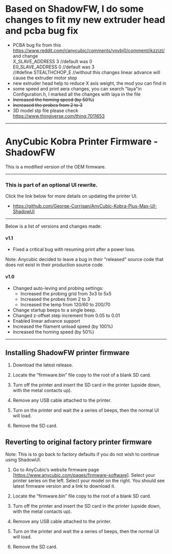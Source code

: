 # Based on ShadowFW, I do some changes to fit my new extruder head and pcba bug fix
* PCBA bug fix from this https://www.reddit.com/r/anycubic/comments/ynvbj0/comment/jkzzjzt/<br />
  and change   <br />
  X_SLAVE_ADDRESS 3 //default was 0<br />
  E0_SLAVE_ADDRESS 0 //default was 3<br />
    //#define STEALTHCHOP_E //without this changes linear advance will cause the extruder motor stop
* new extruder head help to reduce X axis weight, the mod you can find in
* some speed and print aera changes, you can search "laya"in Configuration.h, I marked all the changes with laya in the file
* ~~Increased the homing speed (by 50%)~~
* ~~Increased the probes from 2 to 3~~
* 3D model stp file please check https://www.thingiverse.com/thing:7011653 
- - - -
 
 # AnyCubic Kobra Printer Firmware - ShadowFW

This is a modified version of the OEM firmware.

- - - -

### This is part of an optional UI rewrite.
Click the link below for more details on updating the printer UI.<br />
* https://github.com/George-Corrigan/AnyCubic-Kobra-Plus-Max-UI-ShadowUI

- - - -

Below is a list of versions and changes made:

#### v1.1
* Fixed a critical bug with resuming print after a power loss.

Note: Anycubic decided to leave a bug in their "released" source code that does not exist in their production source code.


#### v1.0
* Changed auto-leving and probing settings:
   * Increased the probing grid from 3x3 to 5x5
   * Increased the probes from 2 to 3
   * Increased the temp from 120/60 to 200/70
* Change startup beeps to a single beep.
* Changed z-offset step increment from 0.05 to 0.01
* Enabled linear advance support
* Increased the filament unload speed (by 100%)
* Increased the homing speed (by 50%)

- - - -

## Installing ShadowFW printer firmware

1. Download the latest release.

2. Locate the “firmware.bin” file copy to the root of a blank SD card.

3. Turn off the printer and insert the SD card in the printer (upside down, with the metal contacts up).

4. Remove any USB cable attached to the printer.

5. Turn on the printer and wait the a series of beeps, then the normal UI will load.

6. Remove the SD card.


## Reverting to original factory printer firmware

Note: This is to go back to factory defaults if you do not wish to continue using ShadowUI.

1. Go to AnyCubic’s website firmware page [https://www.anycubic.com/pages/firmware-software]. Select your printer series on the left. Select your model on the right. You should see latest firmware version and a link to download it.

2. Locate the “firmware.bin” file copy to the root of a blank SD card.

3. Turn off the printer and insert the SD card in the printer (upside down, with the metal contacts up).

4. Remove any USB cable attached to the printer.

5. Turn on the printer and wait the a series of beeps, then the normal UI will load.

6. Remove the SD card.
